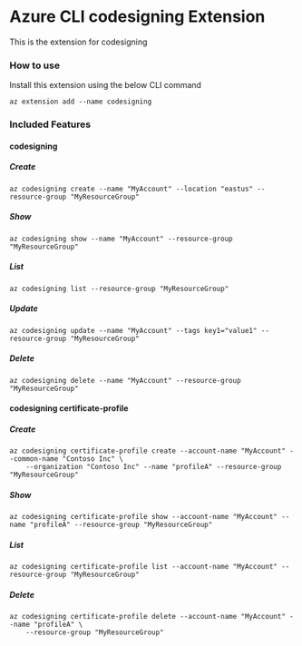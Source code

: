 # Azure CLI codesigning Extension #
This is the extension for codesigning

### How to use ###
Install this extension using the below CLI command
```
az extension add --name codesigning
```

### Included Features ###
#### codesigning ####
##### Create #####
```
az codesigning create --name "MyAccount" --location "eastus" --resource-group "MyResourceGroup"
```
##### Show #####
```
az codesigning show --name "MyAccount" --resource-group "MyResourceGroup"
```
##### List #####
```
az codesigning list --resource-group "MyResourceGroup"
```
##### Update #####
```
az codesigning update --name "MyAccount" --tags key1="value1" --resource-group "MyResourceGroup"
```
##### Delete #####
```
az codesigning delete --name "MyAccount" --resource-group "MyResourceGroup"
```
#### codesigning certificate-profile ####
##### Create #####
```
az codesigning certificate-profile create --account-name "MyAccount" --common-name "Contoso Inc" \
    --organization "Contoso Inc" --name "profileA" --resource-group "MyResourceGroup" 
```
##### Show #####
```
az codesigning certificate-profile show --account-name "MyAccount" --name "profileA" --resource-group "MyResourceGroup"
```
##### List #####
```
az codesigning certificate-profile list --account-name "MyAccount" --resource-group "MyResourceGroup"
```
##### Delete #####
```
az codesigning certificate-profile delete --account-name "MyAccount" --name "profileA" \
    --resource-group "MyResourceGroup" 
```